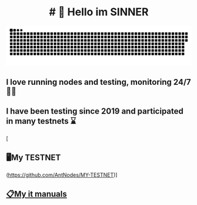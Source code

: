 <h1 align="center"># 👋 Hello im SINNER </h1>
</p>

<p align="center">
<img width="600" src="https://github.com/AntNodes/assets/blob/main/github-snake.svg" alt="snake"/>
</p>

## I love running nodes and testing, monitoring 24/7 👨‍💻

## I have been testing since 2019 and participated in many testnets ⌛

[<h2>🖥My TESTNET</h2>(https://github.com/AntNodes/MY-TESTNET)]

[<h2>📋My it manuals]()

</p>
